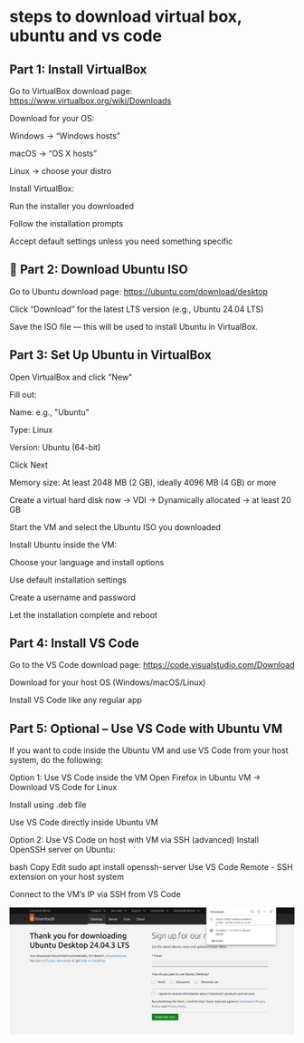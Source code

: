 # steps to download virtual box, ubuntu and vs code

## Part 1: Install VirtualBox
Go to VirtualBox download page:
https://www.virtualbox.org/wiki/Downloads

Download for your OS:

Windows → “Windows hosts”

macOS → “OS X hosts”

Linux → choose your distro

Install VirtualBox:

Run the installer you downloaded

Follow the installation prompts

Accept default settings unless you need something specific

## 🐧 Part 2: Download Ubuntu ISO
Go to Ubuntu download page:
https://ubuntu.com/download/desktop

Click “Download” for the latest LTS version (e.g., Ubuntu 24.04 LTS)

Save the ISO file — this will be used to install Ubuntu in VirtualBox.

## Part 3: Set Up Ubuntu in VirtualBox
Open VirtualBox and click "New"

Fill out:

Name: e.g., "Ubuntu"

Type: Linux

Version: Ubuntu (64-bit)

Click Next

Memory size: At least 2048 MB (2 GB), ideally 4096 MB (4 GB) or more

Create a virtual hard disk now → VDI → Dynamically allocated → at least 20 GB

Start the VM and select the Ubuntu ISO you downloaded

Install Ubuntu inside the VM:

Choose your language and install options

Use default installation settings

Create a username and password

Let the installation complete and reboot

## Part 4: Install VS Code
Go to the VS Code download page:
https://code.visualstudio.com/Download

Download for your host OS (Windows/macOS/Linux)

Install VS Code like any regular app

## Part 5: Optional – Use VS Code with Ubuntu VM
If you want to code inside the Ubuntu VM and use VS Code from your host system, do the following:

Option 1: Use VS Code inside the VM
Open Firefox in Ubuntu VM → Download VS Code for Linux

Install using .deb file

Use VS Code directly inside Ubuntu VM

Option 2: Use VS Code on host with VM via SSH (advanced)
Install OpenSSH server on Ubuntu:

bash
Copy
Edit
sudo apt install openssh-server
Use VS Code Remote - SSH extension on your host system

Connect to the VM’s IP via SSH from VS Code

![alt text](<Screenshot (2).png>)